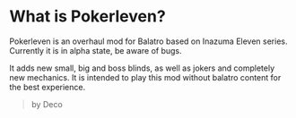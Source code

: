 # What is Pokerleven?
Pokerleven is an overhaul mod for Balatro based on Inazuma Eleven series. Currently it is in alpha state, be aware of bugs.

It adds new small, big and boss blinds, as well as jokers and completely new mechanics.
It is intended to play this mod without balatro content for the best experience.
> by Deco
